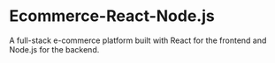 # Ecommerce-React-Node.js
A full-stack e-commerce platform built with React for the frontend and Node.js  for the backend.
